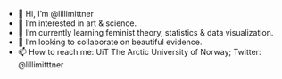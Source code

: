 - 👋 Hi, I’m @lillimittner
- 👀 I’m interested in art & science.
- 🌱 I’m currently learning feminist theory, statistics & data visualization.
- 💞️ I’m looking to collaborate on beautiful evidence.
- 📫 How to reach me: UiT The Arctic University of Norway; Twitter: @lillimitttner

<!---
lillimittner/lillimittner is a ✨ special ✨ repository because its `README.md` (this file) appears on your GitHub profile.
You can click the Preview link to take a look at your changes.
--->
